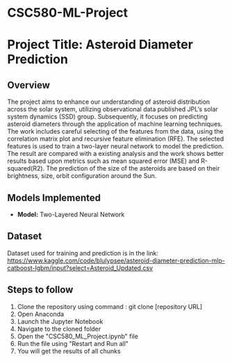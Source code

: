 # CSC580-ML-Project

# Project Title: Asteroid Diameter Prediction

## Overview
The project aims to enhance our understanding of asteroid distribution across the solar system, utilizing observational data published JPL’s solar system dynamics (SSD) group. Subsequently, it focuses on predicting asteroid diameters through the application of machine learning techniques. The work includes careful selecting of the features from the data, using the correlation matrix plot and recursive feature elimination (RFE). The selected features is used to train a two-layer neural network to model the prediction. The result are compared with a existing analysis and the work shows better results based upon metrics such as mean squared error (MSE) and R-squared(R2). The prediction of the size of the asteroids are based on their brightness, size, orbit configuration around the Sun.

## Models Implemented
- **Model:** Two-Layered Neural Network

## Dataset
Dataset used for training and prediction is in the link: https://www.kaggle.com/code/blulypsee/asteroid-diameter-prediction-mlp-catboost-lgbm/input?select=Asteroid_Updated.csv

## Steps to follow

1. Clone the repository using command : git clone [repository URL]
2. Open Anaconda
3. Launch the Jupyter Notebook
4. Navigate to the cloned folder
5. Open the "CSC580_ML_Project.ipynb" file
6. Run the file using "Restart and Run all"
7. You will get the results of all chunks
